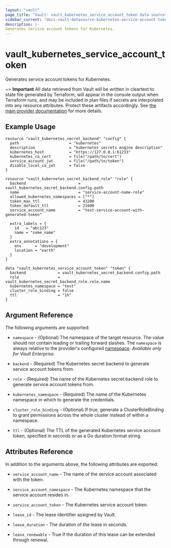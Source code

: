 ```yaml
---
layout: "vault"
page_title: "Vault: vault_kubernetes_service_account_token data source"
sidebar_current: "docs-vault-datasource-kubernetes-service-account-token"
description: |-
Generates service account tokens for Kubernetes.
---
```


# vault\_kubernetes\_service\_account\_token

Generates service account tokens for Kubernetes.

~> **Important** All data retrieved from Vault will be
written in cleartext to state file generated by Terraform, will appear in
the console output when Terraform runs, and may be included in plan files
if secrets are interpolated into any resource attributes.
Protect these artifacts accordingly. See
[the main provider documentation](../index.html)
for more details.

## Example Usage

```hcl
resource "vault_kubernetes_secret_backend" "config" {
  path                      = "kubernetes"
  description               = "kubernetes secrets engine description"
  kubernetes_host           = "https://127.0.0.1:61233"
  kubernetes_ca_cert        = file("/path/to/cert")
  service_account_jwt       = file("/path/to/token")
  disable_local_ca_jwt      = false
}

resource "vault_kubernetes_secret_backend_role" "role" {
  backend                       = vault_kubernetes_secret_backend.config.path
  name                          = "service-account-name-role"
  allowed_kubernetes_namespaces = ["*"]
  token_max_ttl                 = 43200
  token_default_ttl             = 21600
  service_account_name          = "test-service-account-with-generated-token"

  extra_labels = {
    id   = "abc123"
    name = "some_name"
  }
  extra_annotations = {
    env      = "development"
    location = "earth"
  }
}

data "vault_kubernetes_service_account_token" "token" {
  backend              = vault_kubernetes_secret_backend.config.path
  role                 = vault_kubernetes_secret_backend_role.role.name
  kubernetes_namespace = "test"
  cluster_role_binding = false
  ttl                  = "1h"
}
```

## Argument Reference

The following arguments are supported:

* `namespace` - (Optional) The namespace of the target resource.
  The value should not contain leading or trailing forward slashes.
  The `namespace` is always relative to the provider's configured [namespace](/docs/providers/vault/index.html#namespace).
  *Available only for Vault Enterprise*.

* `backend` - (Required) The Kubernetes secret backend to generate service account 
  tokens from.

* `role` - (Required) The name of the Kubernetes secret backend role to generate service 
  account tokens from.

* `kubernetes_namespace` - (Required) The name of the Kubernetes namespace in which to 
  generate the credentials.

* `cluster_role_binding` - (Optional) If true, generate a ClusterRoleBinding to grant 
  permissions across the whole cluster instead of within a namespace.

* `ttl` - (Optional) The TTL of the generated Kubernetes service account token, specified in 
  seconds or as a Go duration format string.

## Attributes Reference

In addition to the arguments above, the following attributes are exported:

* `service_account_name` - The name of the service account associated with the token.

* `service_account_namespace` - The Kubernetes namespace that the service account resides in.

* `service_account_token` - The Kubernetes service account token.

* `lease_id` - The lease identifier assigned by Vault.

* `lease_duration` - The duration of the lease in seconds.

* `lease_renewable` - True if the duration of this lease can be extended through renewal.
